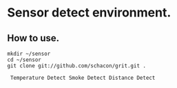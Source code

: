 # Sensor detect environment.
## How to use.
```
mkdir ~/sensor
cd ~/sensor
git clone git://github.com/schacon/grit.git .
```
`
Temperature Detect
Smoke Detect
Distance Detect`
